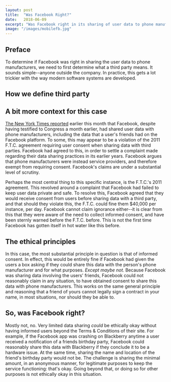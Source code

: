 ```yaml
---
layout: post
title:  "Was Facebook Right?"
date:   2018-06-09
excerpt: "Was Facebook right in its sharing of user data to phone manufacturers? How do we define third party? Etiker Founder Erik Partridge weights in."
image: "/images/mobilefb.jpg"
---
```



## Preface
To determine if Facebook was right in sharing the user data to phone manufacturers, we need to first determine what a third party means. It sounds simple--anyone outside the company. In practice, this gets a lot trickier with the way modern software systems are developed.

## How we define third party


## A bit more context for this case
[The New York Times reported](https://www.nytimes.com/interactive/2018/06/03/technology/facebook-device-partners-users-friends-data.html) earlier this month that Facebook, despite having testified to Congress a month earlier, had shared user data with phone manufacturers, including the data that a user's friends had on the Facebook platform. To some, this may appear to be a violation of the 2011 F.T.C. agreement requiring user consent when sharing data with third parties. Facebook had agreed to this, in order to settle a complaint made regarding their data sharing practices in its earlier years. Facebook argues that phone manufacturers were instead service providers, and therefore exempt from requiring consent. Facebook's claims are under a substantial level of scrutiny.

Perhaps the most central thing to this specific instance, is the F.T.C.'s 2011 agreement. This revolved around a complaint that Facebook had failed to keep user data private and safe. To resolve this, Facebook agreed that they would receive consent from users before sharing data with a third party, and that should they violate this, the F.T.C. could fine them $40,000 per instance, per day. Facebook cannot claim ignorance either--it is clear from this that they were aware of the need to collect informed consent, and have been sternly warned before the F.T.C. before. This is not the first time Facebook has gotten itself in hot water like this before.

## The ethical principles
In this case, the most substantial principle in question is that of informed consent. In effect, this would be entirely fine if Facebook had given the users a box asking if they could share this data with the person's phone manufacturer and for what purposes. _Except maybe not._ Because Facebook was sharing data involving the users' friends, Facebook could not reasonably claim in any situation, to have obtained consent to share this data with phone manufacturers. This works on the same general principle and reasoning that a friend of yours cannot legally sign a contract in your name, in most situations, nor should they be able to.

## So, was Facebook right?
Mostly not, no. Very limited data sharing _could_ be ethically okay without having informed users beyond the Terms &amp; Conditions of their site. For example, if the Facebook app was crashing on Blackberry anytime a user received a notification of a friends birthday party, Facebook could reasonably share this data with Blackberry if they conclude it to be a hardware issue. At the same time, sharing the name and location of the friend's birthday party would not be. The challenge is sharing the minimal amount, in an anonymous manner, for legitimate purposes to keep the service functioning: that's okay. Going beyond that, or doing so for other purposes is not ethically okay in this situation.